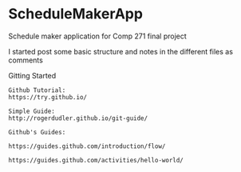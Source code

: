 # ScheduleMakerApp
Schedule maker application for Comp 271 final project

I started post some basic structure and notes in the different files as comments

Gitting Started

	Github Tutorial: 
	https://try.github.io/

	Simple Guide:
	http://rogerdudler.github.io/git-guide/

	Github's Guides:

	https://guides.github.com/introduction/flow/

	https://guides.github.com/activities/hello-world/


